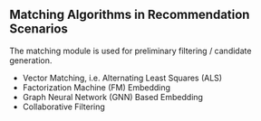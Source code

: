 
## Matching Algorithms in Recommendation Scenarios

The matching module is used for preliminary filtering / candidate generation.

- Vector Matching, i.e. Alternating Least Squares (ALS)
- Factorization Machine (FM) Embedding
- Graph Neural Network (GNN) Based Embedding
- Collaborative Filtering
